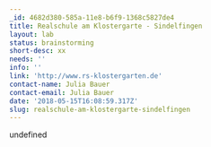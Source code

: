 ```yaml
---
_id: 4682d380-585a-11e8-b6f9-1368c5827de4
title: Realschule am Klostergarte - Sindelfingen
layout: lab
status: brainstorming
short-desc: xx
needs: ''
info: ''
link: 'http://www.rs-klostergarten.de'
contact-name: Julia Bauer
contact-email: Julia Bauer
date: '2018-05-15T16:08:59.317Z'
slug: realschule-am-klostergarte-sindelfingen
---
```

undefined
